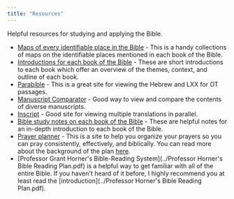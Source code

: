 ```yaml
---
title: "Resources"
---
```


Helpful resources for studying and applying the Bible.

- [Maps of every identifiable place in the Bible](http://www.openbible.info/geo/) - This is a handy collections of maps on the identifiable places mentioned in each book of the Bible.
- [Introductions for each book of the Bible](https://www.gty.org/library/bible-introductions/MSB01/) - These are short introductions to each book which offer an overview of the themes, context, and outline of each book.
- [Parabible](https://parabible.com/) - This is a great site for viewing the Hebrew and LXX for OT passages.
- [Manuscript Comparator](http://prototypes.openscriptures.org/manuscript-comparator/) - Good way to view and compare the contents of diverse manuscripts.
- [Inscript](https://inscript.org/) - Good site for viewing multiple translations in parallel.
- [Bible study notes on each book of the Bible](http://www.soniclight.com/constable/notes.htm) - These are helpful notes for an in-depth introduction to each book of the Bible.
- [Prayer planner](http://prayer.hightower.space) - This is a site to help you organize your prayers so you can pray consistently, effectively, and biblically. You can read more about the background of the plan [here](https://bible.hightower.space/posts/prayer-plan/).
- [Professor Grant Horner's Bible-Reading System](../Professor Horner's Bible Reading Plan.pdf) is a helpful way to get familiar with all of the entire Bible. If you haven't heard of it before, I highly recommend you at least read the [introduction](../Professor Horner's Bible Reading Plan.pdf).
